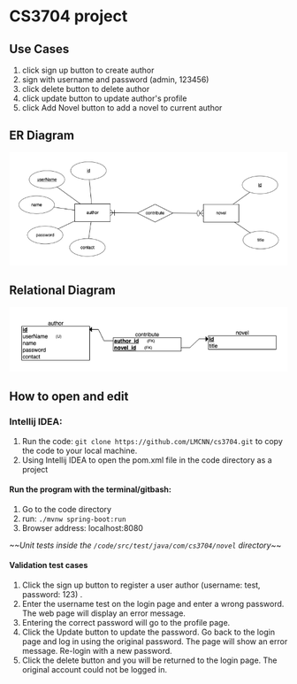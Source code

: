 # CS3704 project

## Use Cases

1. click sign up button to create author
2. sign with username and password (admin, 123456)
3. click delete button to delete author 
4. click update button to update author's profile
5. click Add Novel button to add a novel to current author

## ER Diagram

![ER diagram](./diagrams/ERdiagram.png)

## Relational Diagram

![relational](./diagrams/relational.png)

## How to open and edit

### Intellij IDEA:

1. Run the code: `git clone https://github.com/LMCNN/cs3704.git` to copy the code to your local machine.
2. Using Intellij IDEA to open the pom.xml file in the code directory as a project

#### Run the program with the terminal/gitbash:

1. Go to the code directory
2. run: `./mvnw spring-boot:run`
3. Browser address: localhost:8080

*~~Unit tests inside the `/code/src/test/java/com/cs3704/novel` directory*~~

#### Validation test cases 

1. Click the sign up button to register a user author (username: test, password: 123) .
2. Enter the username test on the login page and enter a wrong password. The web page will display an error message.
3. Entering the correct password will go to the profile page.
4. Click the Update button to update the password. Go back to the login page and log in using the original password. The page will show an error message. Re-login with a new password.
5. Click the delete button and you will be returned to the login page. The original account could not be logged in.